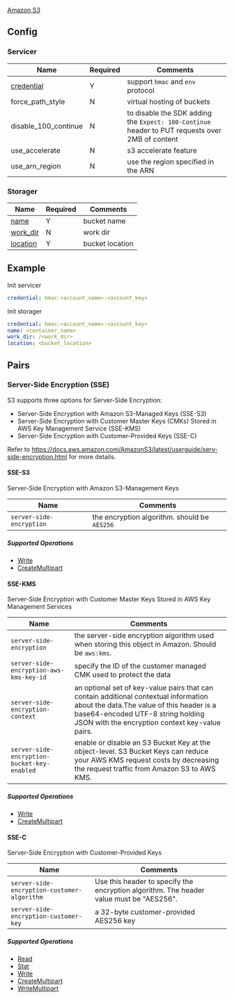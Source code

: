 [Amazon S3](https://aws.amazon.com/s3/)

## Config

### Servicer

| Name                                         | Required | Comments                                                                                        |
| -------------------------------------------- | -------- | ----------------------------------------------------------------------------------------------- |
| [credential](go-storage/pairs/credential.md) | Y        | support `hmac` and `env` protocol                                                               |
| force_path_style                           | N        | virtual hosting of buckets                                                                      |
| disable_100_continue                       | N        | to disable the SDK adding the `Expect: 100-Continue` header to PUT requests over 2MB of content |
| use_accelerate                               | N        | s3 accelerate feature                                                                           |
| use_arn_region                             | N        | use the region specified in the ARN                                                             |

### Storager

| Name                                     | Required | Comments        |
| ---------------------------------------- | -------- | --------------- |
| [name](go-storage/pairs/name.md)         | Y        | bucket name     |
| [work_dir](go-storage/pairs/work_dir.md) | N        | work dir        |
| [location](go-storage/pairs/location.md) | Y        | bucket location |

## Example

Init servicer

```yaml
credential: hmac:<account_name>:<account_key>
```

Init storager

```yaml
credential: hmac:<account_name>:<account_key>
name: <container_name>
work_dir: /<work_dir>
location: <bucket_location>
```

## Pairs

### Server-Side Encryption (SSE)

S3 supports three options for Server-Side Encryption:

- Server-Side Encryption with Amazon S3-Managed Keys (SSE-S3)
- Server-Side Encryption with Customer Master Keys (CMKs) Stored in AWS Key Management Service (SSE-KMS)
- Server-Side Encryption with Customer-Provided Keys (SSE-C)

Refer to https://docs.aws.amazon.com/AmazonS3/latest/userguide/serv-side-encryption.html for more details.

#### SSE-S3

Server-Side Encryption with Amazon S3-Management Keys

| Name                     | Comments                                     |
| ------------------------ | -------------------------------------------- |
| `server-side-encryption` | the encryption algorithm. should be `AES256` |

##### Supported Operations

- [Write](../operations/storager/write.md)
- [CreateMultipart](../operations/multiparter/create_multipart.md)

#### SSE-KMS

Server-Side Encryption with Customer Master Keys Stored in AWS Key Management Services

| Name                                        | Comments                                                                                                                                                                                                                 |
| ------------------------------------------- | ------------------------------------------------------------------------------------------------------------------------------------------------------------------------------------------------------------------------ |
| `server-side-encryption`                    | the server-side encryption algorithm used when storing this object in Amazon. Should be `aws:kms`.                                                                                                                       |
| `server-side-encryption-aws-kms-key-id`     | specify the ID of the customer managed CMK used to protect the data                                                                                                                                                      |
| `server-side-encryption-context`            | an optional set of key-value pairs that can contain additional contextual information about the data.The value of this header is a base64-encoded UTF-8 string holding JSON with the encryption context key-value pairs. |
| `server-side-encryption-bucket-key-enabled` | enable or disable an S3 Bucket Key at the object-level. S3 Bucket Keys can reduce your AWS KMS request costs by decreasing the request traffic from Amazon S3 to AWS KMS.                                                |

##### Supported Operations

- [Write](../operations/storager/write.md)
- [CreateMultipart](../operations/multiparter/create_multipart.md)

#### SSE-C

Server-Side Encryption with Customer-Provided Keys

| Name                                        | Comments                                                                                |
| ------------------------------------------- | --------------------------------------------------------------------------------------- |
| `server-side-encryption-customer-algorithm` | Use this header to specify the encryption algorithm. The header value must be "AES256". |
| `server-side-encryption-customer-key`       | a 32-byte customer-provided AES256 key                                                  |

##### Supported Operations

- [Read](../operations/storager/read.md)
- [Stat](../operations/storager/stat.md)
- [Write](../operations/storager/write.md)
- [CreateMultipart](../operations/multiparter/create_multipart.md)
- [WriteMultipart](../operations/multiparter/write_multipart.md)
